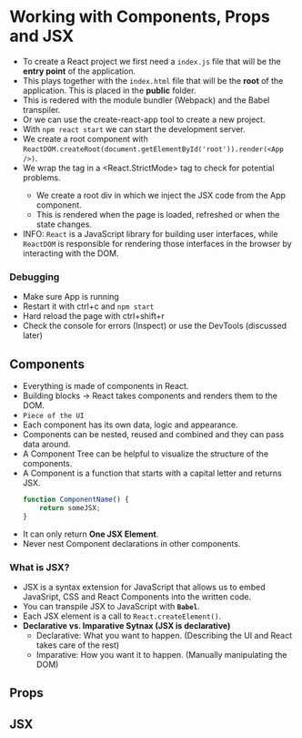 # Working with Components, Props and JSX
* To create a React project we first need a `index.js` file that will be the **entry point** of the application.
* This plays together with the `index.html` file that will be the **root** of the application. This is placed in the **public** folder.
* This is redered with the module bundler (Webpack) and the Babel transpiler.
* Or we can use the create-react-app tool to create a new project.
* With `npm react start` we can start the development server.
* We create a root component with `ReactDOM.createRoot(document.getElementById('root')).render(<App />)`.
* We wrap the <App /> tag in a <React.StrictMode> tag to check for potential problems.
    * We create a root div in which we inject the JSX code from the App component.
    * This is rendered when the page is loaded, refreshed or when the state changes.
* INFO: `React` is a JavaScript library for building user interfaces, while `ReactDOM` is responsible for rendering those interfaces in the browser by interacting with the DOM.

### Debugging
* Make sure App is running
* Restart it with ctrl+c and `npm start`
* Hard reload the page with ctrl+shift+r
* Check the console for errors (Inspect) or use the DevTools (discussed later)

## Components
* Everything is made of components in React.
* Building blocks -> React takes components and renders them to the DOM.
* `Piece of the UI` 
* Each component has its own data, logic and appearance.
* Components can be nested, reused and combined and they can pass data around.
* A Component Tree can be helpful to visualize the structure of the components.
* A Component is a function that starts with a capital letter and returns JSX.
    ```javascript
    function ComponentName() {
        return someJSX;
    }
    ```
* It can only return **One JSX Element**.
* Never nest Component declarations in other components.

### What is JSX?
* JSX is a syntax extension for JavaScript that allows us to embed JavaSript, CSS and React Components into the written code.
* You can transpile JSX to JavaScript with **`Babel`**.
* Each JSX element is a call to `React.createElement()`.
* **Declarative vs. Imparative Sytnax (JSX is declarative)**
    * Declarative: What you want to happen. (Describing the UI and React takes care of the rest)
    * Imparative: How you want it to happen. (Manually manipulating the DOM)

## Props

## JSX